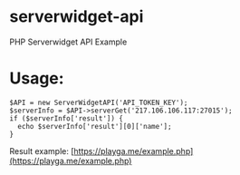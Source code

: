 # serverwidget-api
PHP Serverwidget API Example

# Usage:
```
$API = new ServerWidgetAPI('API_TOKEN_KEY');
$serverInfo = $API->serverGet('217.106.106.117:27015');
if ($serverInfo['result']) {
  echo $serverInfo['result'][0]['name'];
}
```

Result example: [https://playga.me/example.php](https://playga.me/example.php)
